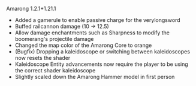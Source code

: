 Amarong 1.2.1+1.21.1
- Added a gamerule to enable passive charge for the verylongsword
- Buffed railcannon damage (10 -> 12.5)
- Allow damage enchantments such as Sharpness to modify the boomerang's projectile damage
- Changed the map color of the Amarong Core to orange
- (Bugfix) Dropping a kaleidoscope or switching between kaleidoscopes now resets the shader
- Kaleidoscope Entity advancements now require the player to be using the correct shader kaleidoscope
- Slightly scaled down the Amarong Hammer model in first person